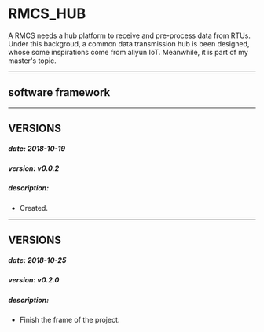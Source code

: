 # RMCS_HUB
A RMCS needs a hub platform to receive and pre-process data from RTUs. Under this backgroud, a common data transmission hub is been designed, whose some inspirations come from aliyun IoT. Meanwhile, it is part of my master's topic.

---
## software framework

---
## VERSIONS
##### date:         2018-10-19
##### version:      v0.0.2
##### description:
* Created.

---
## VERSIONS
##### date:         2018-10-25
##### version:      v0.2.0
##### description:
* Finish the frame of the project.
